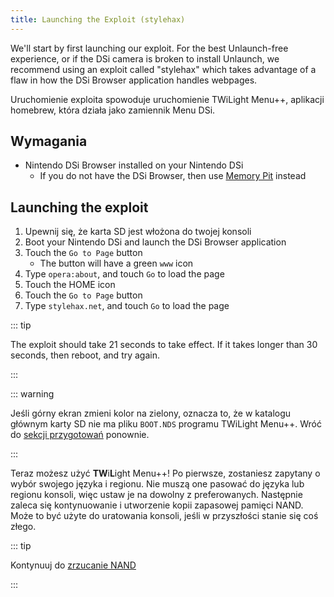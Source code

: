 ```yaml
---
title: Launching the Exploit (stylehax)
---
```


We'll start by first launching our exploit. For the best Unlaunch-free experience, or if the DSi camera is broken to install Unlaunch, we recommend using an exploit called "stylehax" which takes advantage of a flaw in how the DSi Browser application handles webpages.

Uruchomienie exploita spowoduje uruchomienie TWiLight Menu++, aplikacji homebrew, która działa jako zamiennik Menu DSi.


## Wymagania

- Nintendo DSi Browser installed on your Nintendo DSi
   - If you do not have the DSi Browser, then use [Memory Pit](launching-the-exploit.html) instead


## Launching the exploit

1. Upewnij się, że karta SD jest włożona do twojej konsoli
1. Boot your Nintendo DSi and launch the DSi Browser application
1. Touch the `Go to Page` button
     - The button will have a green `www` icon
1. Type `opera:about`, and touch `Go` to load the page
1. Touch the HOME icon
1. Touch the `Go to Page` button
1. Type `stylehax.net`, and touch `Go` to load the page

::: tip

The exploit should take 21 seconds to take effect. If it takes longer than 30 seconds, then reboot, and try again.

:::

::: warning

Jeśli górny ekran zmieni kolor na zielony, oznacza to, że w katalogu głównym karty SD nie ma pliku `BOOT.NDS` programu TWiLight Menu++. Wróć do [sekcji przygotowań](get-started.html#section-i-prep-work) ponownie.

:::

Teraz możesz użyć **TW**i**L**ight Menu++! Po pierwsze, zostaniesz zapytany o wybór swojego języka i regionu. Nie muszą one pasować do języka lub regionu konsoli, więc ustaw je na dowolny z preferowanych. Następnie zaleca się kontynuowanie i utworzenie kopii zapasowej pamięci NAND. Może to być użyte do uratowania konsoli, jeśli w przyszłości stanie się coś złego.

::: tip

Kontynuuj do [zrzucanie NAND](dumping-nand.html)

:::
